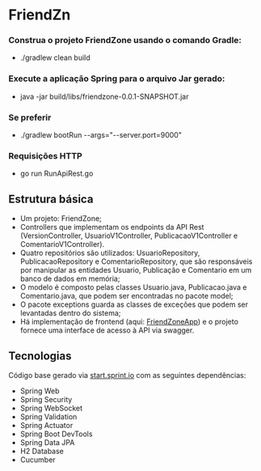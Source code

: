 # FriendZn
### Construa o projeto FriendZone usando o comando Gradle:
- ./gradlew clean build
### Execute a aplicação Spring para o arquivo Jar gerado:
- java -jar build/libs/friendzone-0.0.1-SNAPSHOT.jar
### Se preferir
- ./gradlew bootRun --args="--server.port=9000"
### Requisições HTTP
- go run RunApiRest.go

## Estrutura básica

- Um projeto: FriendZone;
- Controllers que implementam os endpoints da API Rest (VersionController, UsuarioV1Controller, PublicacaoV1Controller e ComentarioV1Controller).
- Quatro repositórios são utilizados: UsuarioRepository, PublicacaoRepository e ComentarioRepository, que são responsáveis por manipular as entidades Usuario, Publicação e Comentario em um banco de dados em memória;
- O modelo é composto pelas classes Usuario.java, Publicacao.java e Comentario.java, que podem ser encontradas no pacote model;
- O pacote exceptions guarda as classes de exceções que podem ser levantadas dentro do sistema;
- Há implementação de frontend (aqui: [FriendZoneApp](https://github.com/LeviJunior21/FriendZnApp)) e o projeto fornece uma interface de acesso à API via swagger.

## Tecnologias
Código base gerado via [start.sprint.io](https://start.spring.io/#!type=maven-project&language=java&platformVersion=2.3.3.RELEASE&packaging=jar&jvmVersion=1.8&groupId=com.example&artifactId=EstoqueFacil&name=EstoqueFacil&description=Projeto%20Estoque%20Facil&packageName=com.example.EstoqueFacil&dependencies=web,actuator,devtools,data-jpa,h2) com as seguintes dependências:

- Spring Web
- Spring Security
- Spring WebSocket
- Spring Validation
- Spring Actuator
- Spring Boot DevTools
- Spring Data JPA
- H2 Database
- Cucumber

